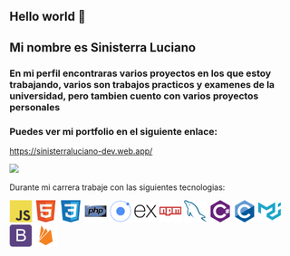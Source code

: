 ## Hello world 👋


## Mi nombre es Sinisterra Luciano

### En mi perfil encontraras varios proyectos en los que estoy trabajando, varios son trabajos practicos y examenes de la universidad, pero tambien cuento con varios proyectos personales

### Puedes ver mi portfolio en el siguiente enlace:
https://sinisterraluciano-dev.web.app/


  <img src="https://i.pinimg.com/originals/42/36/d0/4236d00b6df31c5c1dab3566fa61ff3c.gif" width="300px"/>

Durante mi carrera trabaje con las siguientes tecnologias:
<p align="left">
  <img src="https://github.com/devicons/devicon/blob/master/icons/javascript/javascript-original.svg" width="40px" height="40px"/>
  <img src="https://github.com/devicons/devicon/blob/master/icons/html5/html5-original.svg" width="40px" height="40px"/>
  <img src="https://github.com/devicons/devicon/blob/master/icons/css3/css3-original.svg" width="40px" height="40px"/>
  <img src="https://github.com/devicons/devicon/blob/master/icons/php/php-original.svg" width="40px" height="40px"/>
  <img src="https://raw.githubusercontent.com/devicons/devicon/7a4ca8aa871d6dca81691e018d31eed89cb70a76/icons/ionic/ionic-original.svg" width="40px" height="40px"/>
  <img src="https://github.com/devicons/devicon/blob/master/icons/express/express-original.svg" width="40px" height="40px"/>
  <img src="https://github.com/devicons/devicon/blob/master/icons/npm/npm-original-wordmark.svg" width="40px" height="40px"/>
  <img src="https://github.com/devicons/devicon/blob/master/icons/mysql/mysql-original.svg" width="40px" height="40px"/>
  <img src="https://github.com/devicons/devicon/blob/master/icons/csharp/csharp-plain.svg" width="40px" height="40px"/>
  <img src="https://github.com/devicons/devicon/blob/master/icons/c/c-original.svg" width="40px" height="40px"/> 
    <img src="https://github.com/devicons/devicon/blob/master/icons/materialui/materialui-plain.svg" width="40px" height="40px"/> 
    <img src="https://raw.githubusercontent.com/devicons/devicon/7a4ca8aa871d6dca81691e018d31eed89cb70a76/icons/bootstrap/bootstrap-plain.svg" width="40px" height="40px"/> 
  <img src="https://raw.githubusercontent.com/devicons/devicon/7a4ca8aa871d6dca81691e018d31eed89cb70a76/icons/firebase/firebase-plain.svg" width="40px" height="40px"/>
</p>


